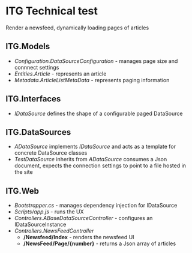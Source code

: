 # ITG Technical test

Render a newsfeed, dynamically loading pages of articles

## ITG.Models
*  _Configuration.DataSourceConfiguration_ - manages page size and connnect settings
*  _Entities.Article_ - represents an article
*  _Metadata.ArticleListMetaData_ - represents paging information

## ITG.Interfaces
*  _IDataSource_ defines the shape of a configurable paged DataSource

## ITG.DataSources
*  _ADataSource_ implements _IDataSource_ and acts as a template for concrete DataSource classes
*  _TestDataSource_ inherits from _ADataSource_ consumes a Json document, expects the connection settings to point to a file hosted in the site 

## ITG.Web
*  _Bootstrapper.cs_ - manages dependency injection for IDataSource
*  _Scripts/app.js_ - runs the UX
*  _Controllers.ABaseDataSourceController_ - configures an IDataSourceInstance
*  _Controllers.NewsFeedController_ 
   +  **/Newsfeed/Index** - renders the newsfeed UI 
   +  **/NewsFeed/Page/{number}** - returns a Json array of articles

